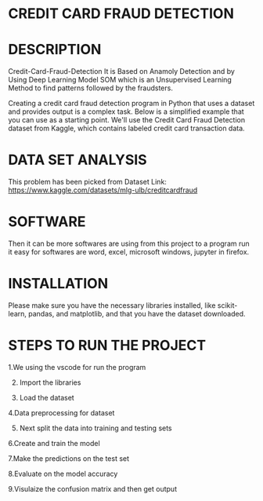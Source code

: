 # CREDIT CARD FRAUD DETECTION

# DESCRIPTION

  Credit-Card-Fraud-Detection
It is Based on Anamoly Detection and by Using Deep Learning Model SOM which is an Unsupervised Learning Method to find patterns followed by the fraudsters.

   Creating a credit card fraud detection program in Python that uses a dataset and provides output is a complex task. Below is a simplified example that you can use as a starting point. We'll use the Credit Card Fraud Detection dataset from Kaggle, which contains labeled credit card transaction data.


# DATA SET ANALYSIS

This problem has been picked from
Dataset Link: https://www.kaggle.com/datasets/mlg-ulb/creditcardfraud


# SOFTWARE

 Then it can be more softwares are using from this project to a program run it easy for softwares are word, excel, microsoft windows, jupyter in firefox.

# INSTALLATION

 Please make sure you have the necessary libraries installed, like scikit-learn, pandas, and matplotlib, and that you have the dataset downloaded.

 # STEPS TO RUN THE PROJECT

 1.We using the vscode for run the program

 2. Import the libraries

 3. Load the dataset

 4.Data preprocessing for dataset

 5. Next split the data into training and testing sets

 6.Create and train the model

 7.Make the predictions on the test set

 8.Evaluate on the model accuracy

 9.Visulaize the confusion matrix and then get output




 





















